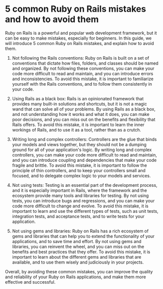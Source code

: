# 5 common Ruby on Rails mistakes and how to avoid them

Ruby on Rails is a powerful and popular web development framework, but it can be easy to make mistakes, especially for beginners. In this guide, we will introduce 5 common Ruby on Rails mistakes, and explain how to avoid them.

1.  Not following the Rails conventions: Ruby on Rails is built on a set of conventions that dictate how files, folders, and classes should be named and organized. By not following these conventions, you can make your code more difficult to read and maintain, and you can introduce errors and inconsistencies. To avoid this mistake, it is important to familiarize yourself with the Rails conventions, and to follow them consistently in your code.
    
2.  Using Rails as a black box: Rails is an opinionated framework that provides many built-in solutions and shortcuts, but it is not a magic wand that can solve all of your problems. By using Rails as a black box, and not understanding how it works and what it does, you can make poor decisions, and you can miss out on the benefits and flexibility that Rails offers. To avoid this mistake, it is important to learn the inner workings of Rails, and to use it as a tool, rather than as a crutch.
    
3.  Writing long and complex controllers: Controllers are the glue that binds your models and views together, but they should not be a dumping ground for all of your application's logic. By writing long and complex controllers, you can make your code more difficult to read and maintain, and you can introduce coupling and dependencies that make your code fragile and brittle. To avoid this mistake, it is important to follow the principle of thin controllers, and to keep your controllers small and focused, and to delegate complex logic to your models and services.
    
4.  Not using tests: Testing is an essential part of the development process, and it is especially important in Rails, where the framework and the ecosystem provide many tools and libraries for testing. By not using tests, you can introduce bugs and regressions, and you can make your code more difficult to change and evolve. To avoid this mistake, it is important to learn and use the different types of tests, such as unit tests, integration tests, and acceptance tests, and to write tests for your application.
    
5.  Not using gems and libraries: Ruby on Rails has a rich ecosystem of gems and libraries that can help you to extend the functionality of your applications, and to save time and effort. By not using gems and libraries, you can reinvent the wheel, and you can miss out on the benefits and best practices that they offer. To avoid this mistake, it is important to learn about the different gems and libraries that are available, and to use them wisely and judiciously in your projects.
    

Overall, by avoiding these common mistakes, you can improve the quality and reliability of your Ruby on Rails applications, and make them more effective and successful.